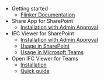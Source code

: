 - Getting started
  - [Flinker Documentation](README)
- Share App for SharePoint
  - [Installation with Admin Approval](installation)
- IFC Viewer for SharePoint
  - [Installation with Admin Approval](viewer-app-installation-with-admin-approval)
  - [Usage in SharePoint](using-ifc-viewer-in-sharepoint)
  - [Usage in Microsoft Teams](adding-ifc-viewer-app-from-sharepoint-to-teams)
- Open IFC Viewer for Teams
  - [Installation](setting-up-the-ifc-viewer-in-microsoft-teams)
  - [Quick guide](teams-ifc-viewer-quick-guide)
  

